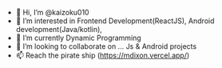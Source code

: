 - 👋 Hi, I’m @kaizoku010
- 👀 I’m interested in Frontend Development(ReactJS), Android development(Java/kotlin), 
- 🌱 I’m currently Dynamic Programming
- 💞️ I’m looking to collaborate on ... Js & Android projects
- 📫 Reach the pirate ship (https://mdixon.vercel.app/)

<!---
kaizoku010/kaizoku010 is a ✨ special ✨ repository because its `README.md` (this file) appears on your GitHub profile.
You can click the Preview link to take a look at your changes.
--->
